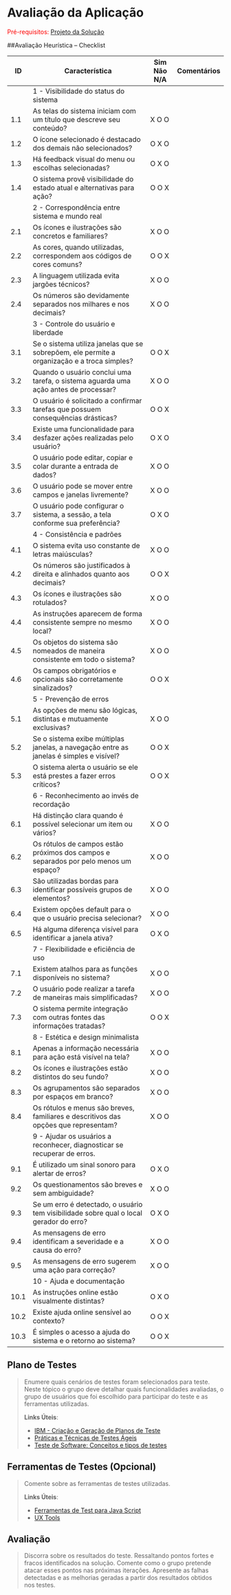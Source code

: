 # Avaliação da Aplicação

<span style="color:red">Pré-requisitos: <a href="6-Implementação.md"> Projeto da Solução</a></span>



##Avaliação Heurística – Checklist 

|ID|Característica|Sim      Não      N/A|Comentários |
|--|--------------|---------------------|------------|
||1 - Visibilidade do status do sistema ||
|1.1|As telas do sistema iniciam com um título que descreve seu conteúdo?|X         O         O |
|1.2|O ícone selecionado é destacado dos demais não selecionados? |O         X         O |
|1.3|Há feedback visual do menu ou escolhas selecionadas?|O         X         O |
|1.4|O sistema provê visibilidade do estado atual e alternativas para ação?|O         O          X|
||2 - Correspondência entre sistema e mundo real ||
|2.1|Os ícones e ilustrações são concretos e familiares? |X         O         O |
|2.2|As cores, quando utilizadas, correspondem aos códigos de cores comuns? |O         O         X |
|2.3|A linguagem utilizada evita jargões técnicos? |X         O         O |
|2.4|Os números são devidamente separados nos milhares e nos decimais? |X         O         O |
||3 - Controle do usuário e liberdade ||
|3.1|Se o sistema utiliza janelas que se sobrepõem, ele permite a organização e a troca simples? |O         O         X |
|3.2|Quando o usuário conclui uma tarefa, o sistema aguarda uma ação antes de processar? |X         O         O |
|3.3|O usuário é solicitado a confirmar tarefas que possuem consequências drásticas? |O         O         X |
|3.4|Existe uma funcionalidade para desfazer ações realizadas pelo usuário? |O         X         O |
|3.5|O usuário pode editar, copiar e colar durante a entrada de dados? |X         O         O |
|3.6|O usuário pode se mover entre campos e janelas livremente? |X         O         O |
|3.7|O usuário pode configurar o sistema, a sessão, a tela conforme sua preferência? |O         X         O |
||4 - Consistência e padrões  ||
|4.1|O sistema evita uso constante de letras maiúsculas?  |X         O         O |
|4.2|Os números são justificados à direita e alinhados quanto aos decimais?  |O         O         X |
|4.3|Os ícones e ilustrações são rotulados?  |X O O |
|4.4|As instruções aparecem de forma consistente sempre no mesmo local?  |X O O|
|4.5|Os objetos do sistema são nomeados de maneira consistente em todo o sistema?  |X O O |
|4.6|Os campos obrigatórios e opcionais são corretamente sinalizados?  |O O X |
||5 - Prevenção de erros   ||
|5.1| As opções de menu são lógicas, distintas e mutuamente exclusivas?  |X O O |
|5.2| Se o sistema exibe múltiplas janelas, a navegação entre as janelas é simples e visível?  |O O X |
|5.3| O sistema alerta o usuário se ele está prestes a fazer erros críticos?  |O O X |
||6 - Reconhecimento ao invés de recordação   ||
|6.1| Há distinção clara quando é possível selecionar um item ou vários?  |X O O |
|6.2| Os rótulos de campos estão próximos dos campos e separados por pelo menos um espaço?  |X O O |
|6.3| São utilizadas bordas para identificar possíveis grupos de elementos?  |X O O |
|6.4| Existem opções default para o que o usuário precisa selecionar?  |X O O |
|6.5| Há alguma diferença visível para identificar a janela ativa?  |O X O |
||7 - Flexibilidade e eficiência de uso   ||
|7.1| Existem atalhos para as funções disponíveis no sistema?  |X O O |
|7.2| O usuário pode realizar a tarefa de maneiras mais simplificadas?  |X O O |
|7.3| O sistema permite integração com outras fontes das informações tratadas?  |O O X |
||8 - Estética e design minimalista   ||
|8.1| Apenas a informação necessária para ação está visível na tela?  |X O O |
|8.2| Os ícones e ilustrações estão distintos do seu fundo?  |X O O |
|8.3| Os agrupamentos são separados por espaços em branco?  |X O O |
|8.4| Os rótulos e menus são breves, familiares e descritivos das opções que representam?  |X O O |
||9 - Ajudar os usuários a reconhecer, diagnosticar se recuperar de erros.   ||
|9.1| É utilizado um sinal sonoro para alertar de erros?  |O X O |
|9.2| Os questionamentos são breves e sem ambiguidade?  |X O O |
|9.3| Se um erro é detectado, o usuário tem visibilidade sobre qual o local gerador do erro?  |O X O |
|9.4| As mensagens de erro identificam a severidade e a causa do erro?  |X O O |
|9.5| As mensagens de erro sugerem uma ação para correção?  |X O O |
||10 - Ajuda e documentação   ||
|10.1|As instruções online estão visualmente distintas?   |O X O |
|10.2|Existe ajuda online sensível ao contexto?   |O O X |
|10.3|É simples o acesso a ajuda do sistema e o retorno ao sistema?   |O O X |


## Plano de Testes
 

> Enumere quais cenários de testes foram selecionados para teste. Neste
> tópico o grupo deve detalhar quais funcionalidades avaliadas, o grupo
> de usuários que foi escolhido para participar do teste e as
> ferramentas utilizadas.
> 
> **Links Úteis**:
> - [IBM - Criação e Geração de Planos de Teste](https://www.ibm.com/developerworks/br/local/rational/criacao_geracao_planos_testes_software/index.html)
> - [Práticas e Técnicas de Testes Ágeis](http://assiste.serpro.gov.br/serproagil/Apresenta/slides.pdf)
> -  [Teste de Software: Conceitos e tipos de testes](https://blog.onedaytesting.com.br/teste-de-software/)

## Ferramentas de Testes (Opcional)

> Comente sobre as ferramentas de testes utilizadas.
> 
> **Links Úteis**:
> - [Ferramentas de Test para Java Script](https://geekflare.com/javascript-unit-testing/)
> - [UX Tools](https://uxdesign.cc/ux-user-research-and-user-testing-tools-2d339d379dc7)

## Avaliação

> Discorra sobre os resultados do teste. Ressaltando pontos fortes e
> fracos identificados na solução. Comente como o grupo pretende atacar
> esses pontos nas próximas iterações. Apresente as falhas detectadas e
> as melhorias geradas a partir dos resultados obtidos nos testes.
